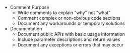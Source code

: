 - Comment Purpose
  - Write comments to explain "why" not "what"
  - Comment complex or non-obvious code sections
  - Document any workarounds or temporary solutions
- Documentation
  - Document public APIs with basic usage information
  - Include parameter descriptions and return values
  - Document any exceptions or errors that may occur
